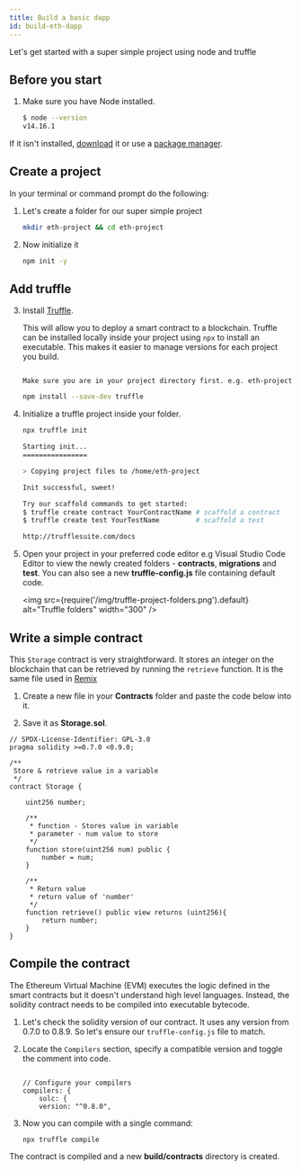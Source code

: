 ```yaml
---
title: Build a basic dapp
id: build-eth-dapp
---
```


Let's get started with a super simple project using node and truffle

## Before you start

1. Make sure you have Node installed. 
    
    ```bash
    $ node --version
    v14.16.1
    ```

If it isn't installed, [download](https://nodejs.org/en/download/) it or use a [package manager](https://nodejs.org/en/download/package-manager/). 

## Create a project

In your terminal or command prompt do the following:

1. Let's create a folder for our super simple project

    ```bash
    mkdir eth-project && cd eth-project
    ```

2. Now initialize it

    ```bash
    npm init -y
    ```

## Add truffle

3. Install [Truffle](https://trufflesuite.com/). 

    This will allow you to deploy a smart contract to a blockchain. Truffle can be installed locally inside your project using `npx` to install an executable. This makes it easier to manage versions for each project you build. 

    ```tip

    Make sure you are in your project directory first. e.g. eth-project

    ```

    ```bash
    npm install --save-dev truffle
    ```

4. Initialize a truffle project inside your folder.

    ```bash
    npx truffle init

    Starting init...
    ================

    > Copying project files to /home/eth-project

    Init successful, sweet!

    Try our scaffold commands to get started:
    $ truffle create contract YourContractName # scaffold a contract
    $ truffle create test YourTestName         # scaffold a test

    http://trufflesuite.com/docs

    ```
  
5. Open your project in your preferred code editor e.g Visual Studio Code Editor to view the newly created folders - **contracts**, **migrations** and **test**. You can also see a new **truffle-config.js** file containing default code. 

    <img src={require('/img/truffle-project-folders.png').default} alt="Truffle folders" width="300" />

## Write a simple contract

This `Storage` contract is very straightforward. It stores an integer on the blockchain that can be retrieved by running the `retrieve` function. It is the same file used in [Remix](https://remix.ethereum.org/)

1. Create a new file in your **Contracts** folder and paste the code below into it. 

2. Save it as **Storage.sol**.

```solidity
// SPDX-License-Identifier: GPL-3.0
pragma solidity >=0.7.0 <0.9.0;

/**
 Store & retrieve value in a variable
 */
contract Storage {

    uint256 number;

    /**
     * function - Stores value in variable
     * parameter - num value to store
     */
    function store(uint256 num) public {
        number = num;
    }

    /**
     * Return value 
     * return value of 'number'
     */
    function retrieve() public view returns (uint256){
        return number;
    }
}
```

## Compile the contract

The Ethereum Virtual Machine (EVM) executes the logic defined in the smart contracts but it doesn't understand high level languages. Instead, the solidity contract needs to be compiled into executable bytecode.

1. Let's check the solidity version of our contract. It uses any version from 0.7.0 to 0.8.9. So let's ensure our `truffle-config.js` file to match. 

2. Locate the `Compilers` section, specify a compatible version and toggle the comment into code. 

    ```sol

    // Configure your compilers
    compilers: {
        solc: {
        version: "^0.8.0",  
    ``` 

3. Now you can compile with a single command:

    ```npx truffle compile```

The contract is compiled and a new **build/contracts** directory is created.




